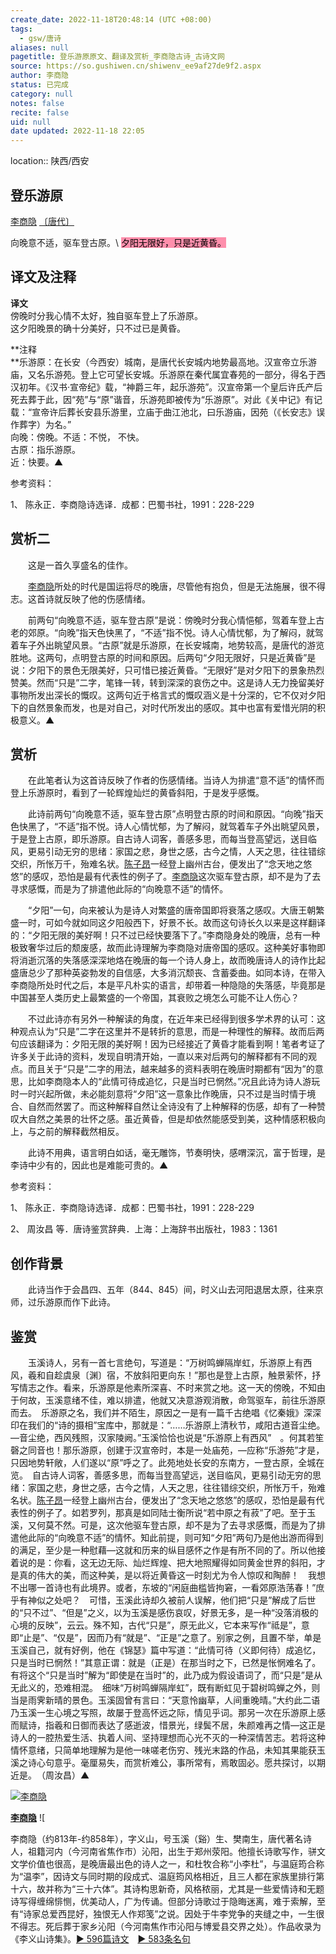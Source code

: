 ```yaml
---
create_date: 2022-11-18T20:48:14 (UTC +08:00)
tags:
  - gsw/唐诗
aliases: null
pagetitle: 登乐游原原文、翻译及赏析_李商隐古诗_古诗文网
source: https://so.gushiwen.cn/shiwenv_ee9af27de9f2.aspx
author: 李商隐
status: 已完成
category: null
notes: false
recite: false
uid: null
date updated: 2022-11-18 22:05
---
```

location:: 陕西/西安

## 登乐游原

[李商隐](https://so.gushiwen.cn/authorv_bc94c92721b8.aspx) [〔唐代〕](https://so.gushiwen.cn/shiwens/default.aspx?cstr=%e5%94%90%e4%bb%a3)

向晚意不适，驱车登古原。\ <mark style="background: #FF5582A6;">夕阳无限好，只是近黄昏。</mark>

## 译文及注释

**译文**\
傍晚时分我心情不太好，独自驱车登上了乐游原。\
这夕阳晚景的确十分美好，只不过已是黄昏。

**注释\
**乐游原：在长安（今西安）城南，是唐代长安城内地势最高地。汉宣帝立乐游庙，又名乐游苑。登上它可望长安城。乐游原在秦代属宜春苑的一部分，得名于西汉初年。《汉书·宣帝纪》载，“神爵三年，起乐游苑”。汉宣帝第一个皇后许氏产后死去葬于此，因“苑”与“原”谐音，乐游苑即被传为“乐游原”。对此《关中记》有记载：“宣帝许后葬长安县乐游里，立庙于曲江池北，曰乐游庙，因苑（《长安志》误作葬字）为名。”\
向晚：傍晚。不适：不悦， 不快。\
古原：指乐游原。\
近：快要。▲

参考资料：

1、 陈永正．李商隐诗选译．成都：巴蜀书社，1991：228-229

## 赏析二

　　这是一首久享盛名的佳作。

　　[李商隐](https://so.gushiwen.cn/authorv_bc94c92721b8.aspx)所处的时代是国运将尽的晚唐，尽管他有抱负，但是无法施展，很不得志。这首诗就反映了他的伤感情绪。

　　前两句“向晚意不适，驱车登古原”是说：傍晚时分我心情悒郁，驾着车登上古老的郊原。“向晚”指天色快黑了，“不适”指不悦。诗人心情忧郁，为了解闷，就驾着车子外出眺望风景。“古原”就是乐游原，在长安城南，地势较高，是唐代的游览胜地。这两句，点明登古原的时间和原因。后两句“夕阳无限好，只是近黄昏”是说：夕阳下的景色无限美好，只可惜已接近黄昏。“无限好”是对夕阳下的景象热烈赞美。然而“只是”二字，笔锋一转，转到深深的哀伤之中。这是诗人无力挽留美好事物所发出深长的慨叹。这两句近于格言式的慨叹涵义是十分深的，它不仅对夕阳下的自然景象而发，也是对自己，对时代所发出的感叹。其中也富有爱惜光阴的积极意义。▲

## 赏析

　　在此笔者认为这首诗反映了作者的伤感情绪。当诗人为排遣“意不适”的情怀而登上乐游原时，看到了一轮辉煌灿烂的黄昏斜阳，于是发乎感慨。

　　此诗前两句“向晚意不适，驱车登古原”点明登古原的时间和原因。“向晚”指天色快黑了，“不适”指不悦。诗人心情忧郁，为了解闷，就驾着车子外出眺望风景，于是登上古原，即乐游原。自古诗人词客，善感多思，而每当登高望远，送目临风，更易引动无穷的思绪：家国之悲，身世之感，古今之情，人天之思，往往错综交织，所怅万千，殆难名状。[陈子昂](https://so.gushiwen.cn/authorv_be16b2b23d0a.aspx)一经登上幽州古台，便发出了“念天地之悠悠”的感叹，恐怕是最有代表性的例子了。[李商隐](https://so.gushiwen.cn/authorv_bc94c92721b8.aspx)这次驱车登古原，却不是为了去寻求感慨，而是为了排遣他此际的“向晚意不适”的情怀。

　　“夕阳”一句，向来被认为是诗人对繁盛的唐帝国即将衰落之感叹。大唐王朝繁盛一时，可如今就如同这夕阳般西下，好景不长。故而这句诗长久以来是这样翻译的：“夕阳无限的美好啊！只不过已经快要落下了。”李商隐身处的晚唐，总有一种极致奢华过后的颓废感，故而此诗理解为李商隐对唐帝国的感叹。这种美好事物即将消逝沉落的失落感深深地烙在晚唐的每一个诗人身上，故而晚唐诗人的诗作比起盛唐总少了那种英姿勃发的自信感，大多消沉颓丧、含蓄委曲。如同本诗，在带入李商隐所处时代之后，本是平凡朴实的语言，却带着一种隐隐的失落感，毕竟那是中国甚至人类历史上最繁盛的一个帝国，其衰败之境怎么可能不让人伤心？

　　不过此诗亦有另外一种解读的角度，在近年来已经得到很多学术界的认可：这种观点认为“只是”二字在这里并不是转折的意思，而是一种理性的解释。故而后两句应该翻译为：夕阳无限的美好啊！因为已经接近了黄昏才能看到啊！笔者考证了许多关于此诗的资料，发现自明清开始，一直以来对后两句的解释都有不同的观点。而且关于“只是”二字的用法，越来越多的资料表明在晚唐时期都有“因为”的意思，比如李商隐本人的“此情可待成追忆，只是当时已惘然。”况且此诗为诗人游玩时一时兴起所做，未必能刻意将“夕阳”这一意象比作晚唐，只不过是当时情于境合、自然而然罢了。而这种解释自然让全诗没有了上种解释的伤感，却有了一种赞叹大自然之美景的壮怀之感。虽近黄昏，但是却依然能感受到美，这种情感积极向上，与之前的解释截然相反。

　　此诗不用典，语言明白如话，毫无雕饰，节奏明快，感喟深沉，富于哲理，是李诗中少有的，因此也是难能可贵的。▲

参考资料：

1、 陈永正．李商隐诗选译．成都：巴蜀书社，1991：228-229

2、 周汝昌 等．唐诗鉴赏辞典．上海：上海辞书出版社，1983：1361

## 创作背景

　　此诗当作于会昌四、五年（844、845）间，时义山去河阳退居太原，往来京师，过乐游原而作下此诗。

## 鉴赏

　　玉溪诗人，另有一首七言绝句，写道是：“万树鸣蝉隔岸虹，乐游原上有西风，羲和自趁虞泉〔渊〕宿，不放斜阳更向东！”那也是登上古原，触景萦怀，抒写情志之作。看来，乐游原是他素所深喜、不时来赏之地。这一天的傍晚，不知由于何故，玉溪意绪不佳，难以排遣，他就又决意游观消散，命驾驱车，前往乐游原而去。　乐游原之名，我们并不陌生，原因之一是有一篇千古绝唱《忆秦娥》深深印在我们的“诗的摄相”宝库中，那就是：“……乐游原上清秋节，咸阳古道音尘绝。—音尘绝，西风残照，汉家陵阙。”玉溪恰恰也说是“乐游原上有西风”　。何其若笙磬之同音也！那乐游原，创建于汉宣帝时，本是一处庙苑，—应称“乐游苑”才是，只因地势轩敞，人们遂以“原”呼之了。此苑地处长安的东南方，一登古原，全城在览。　自古诗人词客，善感多思，而每当登高望远，送目临风，更易引动无穷的思绪：家国之悲，身世之感，古今之情，人天之思，往往错综交织，所怅万千，殆难名状。[陈子昂](https://so.gushiwen.cn/authorv_be16b2b23d0a.aspx)一经登上幽州古台，便发出了“念天地之悠悠”的感叹，恐怕是最有代表性的例子了。如若罗列，那真是如同陆士衡所说“若中原之有菽”了吧。至于玉溪，又何莫不然。可是，这次他驱车登古原，却不是为了去寻求感慨，而是为了排遣他此际的“向晚意不适”的情怀。知此前提，则可知“夕阳”两句乃是他出游而得到的满足，至少是一种慰藉—这就和历来的纵目感怀之作是有所不同的了。所以他接着说的是：你看，这无边无际、灿烂辉煌、把大地照耀得如同黄金世界的斜阳，才是真的伟大的美，而这种美，是以将近黄昏这一时刻尤为令人惊叹和陶醉！　我想不出哪一首诗也有此境界。或者，东坡的“闲庭曲槛皆拘窘，一看郊原浩荡春！”庶乎有神似之处吧？　可惜，玉溪此诗却久被前人误解，他们把“只是”解成了后世的“只不过”、“但是”之义，以为玉溪是感伤哀叹，好景无多，是一种“没落消极的心境的反映”，云云。殊不知，古代“只是”，原无此义，它本来写作“祗是”，意即“止是”、“仅是”，因而乃有“就是”、“正是”之意了。别家之例，且置不举，单是玉溪自己，就有好例，他在《锦瑟》篇中写道：“此情可待（义即何待）成追忆，只是当时已惘然！”其意正谓：就是（正是）在那当时之下，已然是怅惘难名了。有将这个“只是当时”解为“即使是在当时”的，此乃成为假设语词了，而“只是”是从无此义的，恐难相混。　细味“万树鸣蝉隔岸虹”，既有断虹见于碧树鸣蝉之外，则当是雨霁新晴的景色。玉溪固曾有言曰：“天意怜幽草，人间重晚晴。”大约此二语乃玉溪一生心境之写照，故屡于登高怀远之际，情见乎词。那另一次在乐游原上感而赋诗，指羲和日御而表达了感逝波，惜景光，绿鬓不居，朱颜难再之情—这正是诗人的一腔热爱生活、执着人间、坚持理想而心光不灭的一种深情苦志。若将这种情怀意绪，只简单地理解为是他一味嗟老伤穷、残光末路的作品，未知其果能获玉溪之诗心句意乎。毫厘易失，而赏析难公，事所常有，焉敢固必。愿共探讨，以期近是。　（周汝昌）▲

[![李商隐](https://song.gushiwen.cn/authorImg/lishangyin.jpg)](https://so.gushiwen.cn/authorv_bc94c92721b8.aspx)

[**李商隐**](https://so.gushiwen.cn/authorv_bc94c92721b8.aspx) ![

李商隐（约813年-约858年），字义山，号玉溪（谿）生、樊南生，唐代著名诗人，祖籍河内（今河南省焦作市）沁阳，出生于郑州荥阳。他擅长诗歌写作，骈文文学价值也很高，是晚唐最出色的诗人之一，和杜牧合称“小李杜”，与温庭筠合称为“温李”，因诗文与同时期的段成式、温庭筠风格相近，且三人都在家族里排行第十六，故并称为“三十六体”。其诗构思新奇，风格秾丽，尤其是一些爱情诗和无题诗写得缠绵悱恻，优美动人，广为传诵。但部分诗歌过于隐晦迷离，难于索解，至有“诗家总爱西昆好，独恨无人作郑笺”之说。因处于牛李党争的夹缝之中，一生很不得志。死后葬于家乡沁阳（今河南焦作市沁阳与博爱县交界之处）。作品收录为《李义山诗集》。[► 596篇诗文](https://so.gushiwen.cn/shiwens/default.aspx?astr=%e6%9d%8e%e5%95%86%e9%9a%90)　[► 583条名句](https://so.gushiwen.cn/mingjus/default.aspx?astr=%e6%9d%8e%e5%95%86%e9%9a%90)
